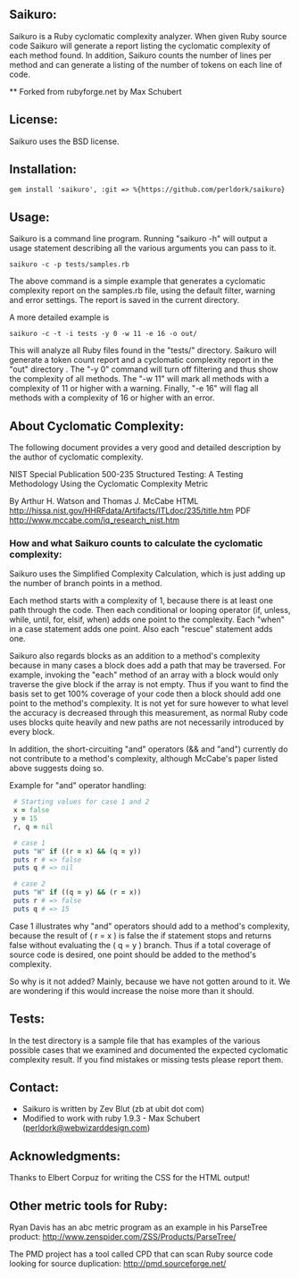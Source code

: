 ## Saikuro:

Saikuro is a Ruby cyclomatic complexity analyzer.  When given Ruby
source code Saikuro will generate a report listing the cyclomatic
complexity of each method found.  In addition, Saikuro counts the
number of lines per method and can generate a listing of the number of
tokens on each line of code.

** Forked from rubyforge.net by Max Schubert

## License:
Saikuro uses the BSD license.

## Installation:

    gem install 'saikuro', :git => %{https://github.com/perldork/saikuro}

## Usage:

Saikuro is a command line program.
Running "saikuro -h" will output a usage statement describing all
the various arguments you can pass to it.

    saikuro -c -p tests/samples.rb

The above command is a simple example that generates a cyclomatic
complexity report on the samples.rb file, using the default filter,
warning and error settings. The report is saved in the current
directory.

A more detailed example is

    saikuro -c -t -i tests -y 0 -w 11 -e 16 -o out/

This will analyze all Ruby files found in the "tests/" directory.
Saikuro will generate a token count report and a cyclomatic complexity
report in the "out" directory .  The "-y 0" command will turn off
filtering and thus show the complexity of all methods.  The "-w 11"
will mark all methods with a complexity of 11 or higher with a
warning.  Finally, "-e 16" will flag all methods with a complexity of
16 or higher with an error.


## About Cyclomatic Complexity:

The following document provides a very good and detailed description
by the author of cyclomatic complexity.

NIST Special Publication 500-235
Structured Testing: A Testing Methodology Using the Cyclomatic
Complexity Metric

By Arthur H. Watson and Thomas J. McCabe
HTML
http://hissa.nist.gov/HHRFdata/Artifacts/ITLdoc/235/title.htm
PDF
http://www.mccabe.com/iq_research_nist.htm


### How and what Saikuro counts to calculate the cyclomatic complexity:

Saikuro uses the Simplified Complexity Calculation, which is just
adding up the number of branch points in a method.

Each method starts with a complexity of 1, because there is at least
one path through the code.  Then each conditional or looping operator
(if, unless, while, until, for, elsif, when) adds one point to the
complexity. Each "when" in a case statement adds one point.  Also each
"rescue" statement adds one.

Saikuro also regards blocks as an addition to a method's complexity
because in many cases a block does add a path that may be traversed.
For example, invoking the "each" method of an array with a block would
only traverse the give block if the array is not empty.  Thus if you
want to find the basis set to get 100% coverage of your code then a
block should add one point to the method's complexity.  It is not yet
for sure however to what level the accuracy is decreased through this
measurement, as normal Ruby code uses blocks quite heavily and new
paths are not necessarily introduced by every block.

In addition, the short-circuiting "and" operators (&& and "and")
currently do not contribute to a method's complexity, although
McCabe's paper listed above suggests doing so.


Example for "and" operator handling:

```ruby
 # Starting values for case 1 and 2
 x = false
 y = 15
 r, q = nil

 # case 1
 puts "W" if ((r = x) && (q = y))
 puts r # => false
 puts q # => nil

 # case 2
 puts "W" if ((q = y) && (r = x))
 puts r # => false
 puts q # => 15
```

Case 1 illustrates why "and" operators should add to a method's
complexity, because the result of ( r = x ) is false the if statement
stops and returns false without evaluating the ( q = y ) branch.  Thus
if a total coverage of source code is desired, one point should be
added to the method's complexity.

So why is it not added?
Mainly, because we have not gotten around to it.  We are wondering if
this would increase the noise more than it should.

## Tests:

In the test directory is a sample file that has examples of the
various possible cases that we examined and documented the expected
cyclomatic complexity result.  If you find mistakes or missing tests
please report them.

## Contact:

- Saikuro is written by Zev Blut (zb at ubit dot com)
- Modified to work with ruby 1.9.3 - Max Schubert (perldork@webwizarddesign.com)

## Acknowledgments:

Thanks to Elbert Corpuz for writing the CSS for the HTML output!

## Other metric tools for Ruby:

Ryan Davis has an abc metric program as an example in his ParseTree
product:  http://www.zenspider.com/ZSS/Products/ParseTree/

The PMD project has a tool called CPD that can scan Ruby source code
looking for source duplication:  http://pmd.sourceforge.net/

